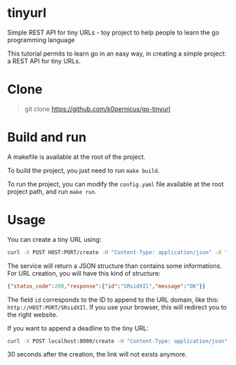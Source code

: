 # tinyurl
Simple REST API for tiny URLs - toy project to help people to learn the go programming language

This tutorial permits to learn go in an easy way, in creating a simple project: a REST API for tiny URLs.

# Clone

> git clone https://github.com/k0pernicus/go-tinyurl

# Build and run

A makefile is available at the root of the project.

To build the project, you just need to run `make build`.

To run the project, you can modify the `config.yaml` file available at the root project path, and run `make run`.

# Usage

You can create a tiny URL using:

```bash
curl -X POST HOST:PORT/create -H "Content-Type: application/json" -d '{"url":"https://lemonde.fr"}'
```

The service will return a JSON structure than contains some informations.
For URL creation, you will have this kind of structure:

```json
{"status_code":200,"response":{"id":"SRsidXIl","message":"OK"}}
```

The field `id` corresponds to the ID to append to the URL domain, like this: `http://HOST:PORT/SRsidXIl`.
If you use your browser, this will redirect you to the right website.

If you want to append a deadline to the tiny URL:

```bash
curl -X POST localhost:8000/create -H "Content-Type: application/json" -d '{"url":"https://lemonde.fr", "dead_in":"30s"}'
```

30 seconds after the creation, the link will not exists anymore.

